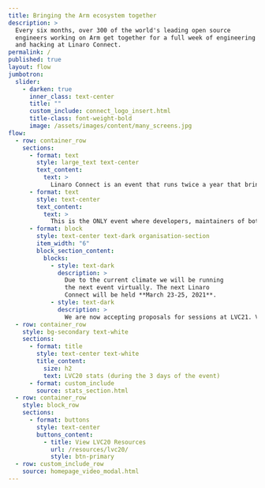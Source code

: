 ```yaml
---
title: Bringing the Arm ecosystem together
description: >
  Every six months, over 300 of the world's leading open source
  engineers working on Arm get together for a full week of engineering sessions
  and hacking at Linaro Connect.
permalink: /
published: true
layout: flow
jumbotron:
  slider:
    - darken: true
      inner_class: text-center
      title: ""
      custom_include: connect_logo_insert.html
      title-class: font-weight-bold
      image: /assets/images/content/many_screens.jpg
flow:
  - row: container_row
    sections:
      - format: text
        style: large_text text-center
        text_content: 
          text: >
            Linaro Connect is an event that runs twice a year that brings together the Arm Ecosystem.
      - format: text
        style: text-center
        text_content:
          text: >
            This is the ONLY event where developers, maintainers of both hardware and software can collaborate and discuss common problems.
      - format: block
        style: text-center text-dark organisation-section
        item_width: "6"
        block_section_content:
          blocks:
            - style: text-dark
              description: >
                Due to the current climate we will be running
                the next event virtually. The next Linaro
                Connect will be held **March 23-25, 2021**.
            - style: text-dark
              description: >
                We are now accepting proposals for sessions at LVC21. Visit our [CFP page](/cfp/) for more information.
  - row: container_row
    style: bg-secondary text-white
    sections:
      - format: title
        style: text-center text-white
        title_content:
          size: h2
          text: LVC20 stats (during the 3 days of the event)
      - format: custom_include
        source: stats_section.html
  - row: container_row
    style: block_row
    sections:
      - format: buttons
        style: text-center
        buttons_content:
          - title: View LVC20 Resources
            url: /resources/lvc20/
            style: btn-primary
  - row: custom_include_row
    source: homepage_video_modal.html
---
```

